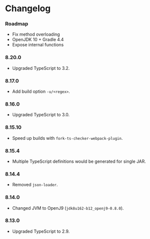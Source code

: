 Changelog
===

### Roadmap

* Fix method overloading
* OpenJDK 10 + Gradle 4.4
* Expose internal functions

### 8.20.0

* Upgraded TypeScript to 3.2.

### 8.17.0

* Add build option `-u/<regex>`.

### 8.16.0

* Upgraded TypeScript to 3.0.

### 8.15.10

* Speed up builds with `fork-ts-checker-webpack-plugin`.

### 8.15.4

* Multiple TypeScript definitions would be generated for single JAR.

### 8.14.4

* Removed `json-loader`.

### 8.14.0

* Changed JVM to OpenJ9 (`jdk8u162-b12_openj9-0.8.0`).

### 8.13.0

* Upgraded TypeScript to 2.9.
